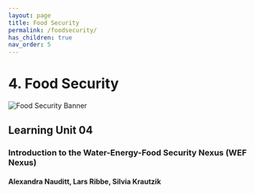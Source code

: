 ```yaml
---
layout: page
title: Food Security
permalink: /foodsecurity/
has_children: true
nav_order: 5
---
```

# **4. Food Security**


<img src="/wef-nexus-online-course/assets/foodsecurity-banner.jpg" alt="Food Security Banner">

## Learning Unit 04
### Introduction to the Water-Energy-Food Security Nexus (WEF Nexus)
#### Alexandra Nauditt, Lars Ribbe, Silvia Krautzik
<br/> <br/>